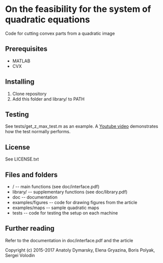 # On the feasibility for the system of quadratic equations

Code for cutting convex parts from a quadratic image

## Prerequisites
* MATLAB
* CVX

## Installing
1. Clone repository
2. Add this folder and library/ to PATH

## Testing
See tests/get_z_max_test.m as an example. A [Youtube video](https://youtu.be/Ikh_GDHnu-4 "Certificate cutting: z_max test") demonstrates how the test normally performs.

## License
See LICENSE.txt

## Files and folders
* / -- main functions (see doc/interface.pdf)
* library/ -- supplementary functions (see doc/library.pdf)
* doc -- documentation
* examples/figures -- code for drawing figures from the article
* examples/maps -- sample quadratic maps
* tests -- code for testing the setup on each machine

## Further reading
Refer to the documentation in doc/interface.pdf and the article

Copyright (c) 2015-2017 Anatoly Dymarsky, Elena Gryazina, Boris Polyak, Sergei Volodin
